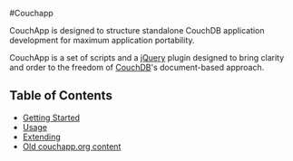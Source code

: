 #Couchapp

CouchApp is designed to structure standalone CouchDB application development for maximum application portability.

CouchApp is a set of scripts and a [jQuery](http://jquery.com) plugin designed  to bring clarity and order to the freedom of [CouchDB](http://couchdb.org)'s document-based approach.

## Table of Contents
- [Getting Started](gettingstarted.md)
- [Usage](usage.md)
- [Extending](extends.md)
- [Old couchapp.org content](couchapp-org/index.md)

